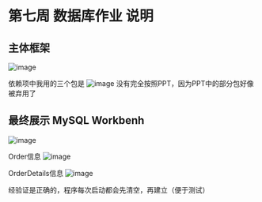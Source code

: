 # 第七周 数据库作业 说明
## 主体框架
![image](https://github.com/user-attachments/assets/47f57bf7-581a-4826-9639-91bd8acf7061)

依赖项中我用的三个包是
![image](https://github.com/user-attachments/assets/441f6445-498f-49f0-8211-34a1c20360ac)
没有完全按照PPT，因为PPT中的部分包好像被弃用了
## 最终展示 MySQL Workbenh
![image](https://github.com/user-attachments/assets/602b8558-968b-4cee-84ba-a51775c63b06)

Order信息
![image](https://github.com/user-attachments/assets/8d6031eb-9864-4d2e-bcca-e3d3f8e65d37)

OrderDetails信息
![image](https://github.com/user-attachments/assets/a739d763-ced2-4a9d-80cd-31ac3fa66fa7)

经验证是正确的，程序每次启动都会先清空，再建立（便于测试）
